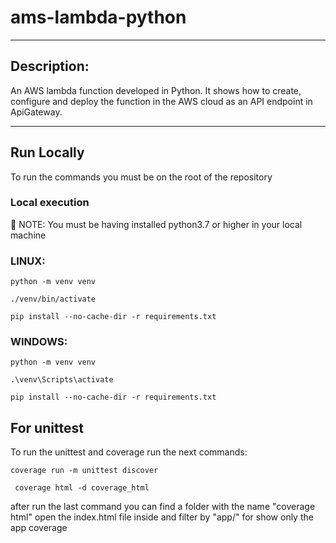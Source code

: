 # ams-lambda-python
***
## Description:
An AWS lambda function developed in Python. It shows how to create, configure and deploy the function in the AWS cloud as an API endpoint in ApiGateway.
***
## Run Locally
To run the commands you must be on the root of the repository


### Local execution
🚨 NOTE: You must be having installed python3.7 or higher in your local machine
### LINUX:
``python -m venv venv``

``./venv/bin/activate``

``pip install --no-cache-dir -r requirements.txt``


### WINDOWS:
``python -m venv venv``

``.\venv\Scripts\activate``

``pip install --no-cache-dir -r requirements.txt``


## For unittest
To run the unittest and coverage run the next commands:

``coverage run -m unittest discover``

`` coverage html -d coverage_html``

after run the last command you can find a folder with the name "coverage html" open the index.html file inside and filter by "app/" for show only the app coverage

